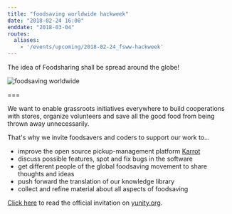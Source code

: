 ```yaml
---
title: "foodsaving worldwide hackweek"
date: "2018-02-24 16:00"
enddate: "2018-03-04"
routes:
  aliases:
    - '/events/upcoming/2018-02-24_fsww-hackweek'
---
```


The idea of Foodsharing shall be spread around the globe!

![foodsaving worldwide](/pics/fsww_tinyppl.jpg)

===

We want to enable grassroots initiatives everywhere to build cooperations with stores, organize volunteers and save all the good food from being thrown away unnecessarily.

That's why we invite foodsavers and coders to support our work to...
- improve the open source pickup-management platform [Karrot](https://karrot.world)
- discuss possible features, spot and fix bugs in the software
- get different people of the global foodsaving movement to share thoughts and ideas
- push forward the translation of our knowledge library
- collect and refine material about all aspects of foodsaving

[Click here](https://yunity.org/events/2018-02-24-fsww-hackweek) to read the official invitation on [yunity.org](https://yunity.org).
